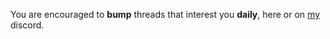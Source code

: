 You are encouraged to **bump** threads that interest you **daily**, here or on [my](https://discord.gg/ktZNgJcaVA) discord.
